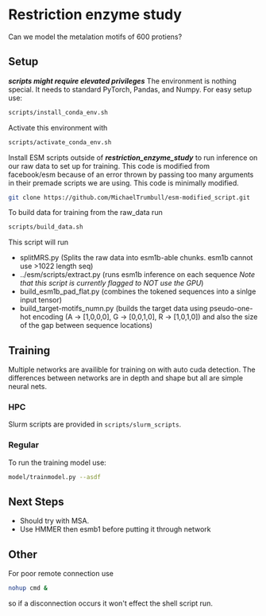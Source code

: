 # Restriction enzyme study
Can we model the metalation motifs of 600 protiens?
## Setup
***scripts might require elevated privileges***
The environment is nothing special. It needs to standard PyTorch, Pandas, and Numpy. For easy setup use:
```bash
scripts/install_conda_env.sh
```

Activate this environment with
```bash
scripts/activate_conda_env.sh
```
Install ESM scripts outside of ***restriction_enzyme_study*** to run inference on our raw data to set up for training. This code is modified from facebook/esm because of an error thrown by passing too many arguments in their premade scripts we are using. This code is minimally modified.
```bash
git clone https://github.com/MichaelTrumbull/esm-modified_script.git
```
To build data for training from the raw_data run
```bash
scripts/build_data.sh
```
This script will run 
- splitMRS.py (Splits the raw data into esm1b-able chunks. esm1b cannot use >1022 length seq)
- ../esm/scripts/extract.py (runs esm1b inference on each sequence *Note that this script is currently flagged to NOT use the GPU*)
- build_esm1b_pad_flat.py (combines the tokened sequences into a sinlge input tensor)
- build_target-motifs_numn.py (builds the target data using pseudo-one-hot encoding (A -> [1,0,0,0], G -> [0,0,1,0], R -> [1,0,1,0]) and also the size of the gap between sequence locations)

## Training
Multiple networks are availible for training on with auto cuda detection. The differences between networks are in depth and shape but all are simple neural nets.
### HPC
Slurm scripts are provided in `scripts/slurm_scripts`.
### Regular
To run the training model use:
```bash
model/trainmodel.py --asdf
```
## Next Steps
- Should try with MSA. 
- Use HMMER then esmb1 before putting it through network

## Other
For poor remote connection use 
```bash
nohup cmd &
```
so if a disconnection occurs it won't effect the shell script run.